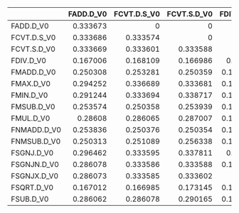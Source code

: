 |             |   FADD.D_V0 |   FCVT.D.S_V0 |   FCVT.S.D_V0 |   FDIV.D_V0 |   FMADD.D_V0 |   FMAX.D_V0 |   FMIN.D_V0 |   FMSUB.D_V0 |   FMUL.D_V0 |   FNMADD.D_V0 |   FNMSUB.D_V0 |   FSGNJ.D_V0 |   FSGNJN.D_V0 |   FSGNJX.D_V0 |   FSQRT.D_V0 |   FSUB.D_V0 |
|:------------|------------:|--------------:|--------------:|------------:|-------------:|------------:|------------:|-------------:|------------:|--------------:|--------------:|-------------:|--------------:|--------------:|-------------:|------------:|
| FADD.D_V0   |    0.333673 |      0        |      0        |    0        |     0        |    0        |    0        |     0        |    0        |      0        |      0        |     0        |      0        |      0        |     0        |    0        |
| FCVT.D.S_V0 |    0.333686 |      0.333574 |      0        |    0        |     0        |    0        |    0        |     0        |    0        |      0        |      0        |     0        |      0        |      0        |     0        |    0        |
| FCVT.S.D_V0 |    0.333669 |      0.333601 |      0.333588 |    0        |     0        |    0        |    0        |     0        |    0        |      0        |      0        |     0        |      0        |      0        |     0        |    0        |
| FDIV.D_V0   |    0.167006 |      0.168109 |      0.166986 |    0.11143  |     0        |    0        |    0        |     0        |    0        |      0        |      0        |     0        |      0        |      0        |     0        |    0        |
| FMADD.D_V0  |    0.250308 |      0.253281 |      0.250359 |    0.143209 |     0.200317 |    0        |    0        |     0        |    0        |      0        |      0        |     0        |      0        |      0        |     0        |    0        |
| FMAX.D_V0   |    0.294252 |      0.336689 |      0.333681 |    0.166992 |     0.250293 |    0.333673 |    0        |     0        |    0        |      0        |      0        |     0        |      0        |      0        |     0        |    0        |
| FMIN.D_V0   |    0.291244 |      0.333694 |      0.338717 |    0.166993 |     0.250312 |    0.333667 |    0.333684 |     0        |    0        |      0        |      0        |     0        |      0        |      0        |     0        |    0        |
| FMSUB.D_V0  |    0.253574 |      0.250358 |      0.253939 |    0.143194 |     0.205408 |    0.250301 |    0.250282 |     0.200321 |    0        |      0        |      0        |     0        |      0        |      0        |     0        |    0        |
| FMUL.D_V0   |    0.28608  |      0.286065 |      0.287007 |    0.154169 |     0.222535 |    0.286081 |    0.287616 |     0.223208 |    0.250373 |      0        |      0        |     0        |      0        |      0        |     0        |    0        |
| FNMADD.D_V0 |    0.253836 |      0.250376 |      0.250354 |    0.143208 |     0.201078 |    0.250303 |    0.250291 |     0.200313 |    0.22253  |      0.20031  |      0        |     0        |      0        |      0        |     0        |    0        |
| FNMSUB.D_V0 |    0.250313 |      0.251089 |      0.256338 |    0.147417 |     0.200314 |    0.250292 |    0.250269 |     0.200327 |    0.22252  |      0.201101 |      0.200306 |     0        |      0        |      0        |     0        |    0        |
| FSGNJ.D_V0  |    0.296462 |      0.333595 |      0.337811 |    0.17334  |     0.250285 |    0.333679 |    0.333676 |     0.250291 |    0.286072 |      0.250283 |      0.251223 |     0.333592 |      0        |      0        |     0        |    0        |
| FSGNJN.D_V0 |    0.286078 |      0.333586 |      0.333588 |    0.167016 |     0.250359 |    0.333673 |    0.333675 |     0.2503   |    0.286066 |      0.250296 |      0.250291 |     0.333598 |      0.333596 |      0        |     0        |    0        |
| FSGNJX.D_V0 |    0.286073 |      0.333585 |      0.333602 |    0.167    |     0.25031  |    0.338058 |    0.33368  |     0.250286 |    0.286067 |      0.253781 |      0.255672 |     0.333589 |      0.333592 |      0.336929 |     0        |    0        |
| FSQRT.D_V0  |    0.167012 |      0.166985 |      0.173145 |    0.111459 |     0.14318  |    0.166987 |    0.166996 |     0.143189 |    0.154186 |      0.14321  |      0.143206 |     0.167005 |      0.170656 |      0.17076  |     0.116053 |    0        |
| FSUB.D_V0   |    0.286062 |      0.286078 |      0.290165 |    0.154195 |     0.22254  |    0.291258 |    0.291268 |     0.222538 |    0.254636 |      0.222529 |      0.228521 |     0.291351 |      0.291268 |      0.291268 |     0.158622 |    0.251143 |